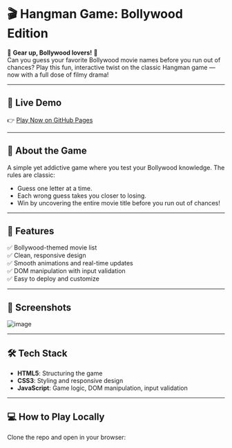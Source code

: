 # 🎬 Hangman Game: Bollywood Edition

🌟 **Gear up, Bollywood lovers!** 🌟  
Can you guess your favorite Bollywood movie names before you run out of chances? Play this fun, interactive twist on the classic Hangman game — now with a full dose of filmy drama!

---

## 🚀 Live Demo
👉 [Play Now on GitHub Pages](https://arnavvvvvvvvvv.github.io/Hangman-BollywoodGame/)  

---

## 🎯 About the Game
A simple yet addictive game where you test your Bollywood knowledge. The rules are classic:
- Guess one letter at a time.
- Each wrong guess takes you closer to losing.
- Win by uncovering the entire movie title before you run out of chances!

---

## 🌟 Features
✅ Bollywood-themed movie list  
✅ Clean, responsive design  
✅ Smooth animations and real-time updates  
✅ DOM manipulation with input validation  
✅ Easy to deploy and customize

---

## 📸 Screenshots
![image](https://github.com/user-attachments/assets/0af9708b-4ecb-4ffc-8098-0f34dcea1605)

---

## 🛠️ Tech Stack
- **HTML5**: Structuring the game
- **CSS3**: Styling and responsive design
- **JavaScript**: Game logic, DOM manipulation, input validation

---

## 💻 How to Play Locally
Clone the repo and open in your browser:

